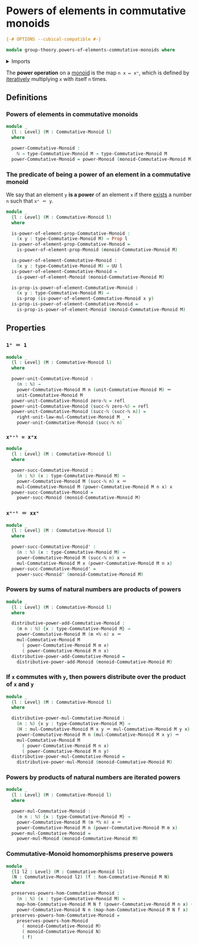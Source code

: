 # Powers of elements in commutative monoids

```agda
{-# OPTIONS --cubical-compatible #-}

module group-theory.powers-of-elements-commutative-monoids where
```

<details><summary>Imports</summary>

```agda
open import elementary-number-theory.addition-natural-numbers
open import elementary-number-theory.multiplication-natural-numbers
open import elementary-number-theory.natural-numbers

open import foundation.identity-types
open import foundation.propositions
open import foundation.universe-levels

open import group-theory.commutative-monoids
open import group-theory.homomorphisms-commutative-monoids
open import group-theory.powers-of-elements-monoids
```

</details>

The **power operation** on a [monoid](group-theory.monoids.md) is the map
`n x ↦ xⁿ`, which is defined by [iteratively](foundation.iterating-functions.md)
multiplying `x` with itself `n` times.

## Definitions

### Powers of elements in commutative monoids

```agda
module _
  {l : Level} (M : Commutative-Monoid l)
  where

  power-Commutative-Monoid :
    ℕ → type-Commutative-Monoid M → type-Commutative-Monoid M
  power-Commutative-Monoid = power-Monoid (monoid-Commutative-Monoid M)
```

### The predicate of being a power of an element in a commutative monoid

We say that an element `y` **is a power** of an element `x` if there
[exists](foundation.existential-quantification.md) a number `n` such that
`xⁿ ＝ y`.

```agda
module _
  {l : Level} (M : Commutative-Monoid l)
  where

  is-power-of-element-prop-Commutative-Monoid :
    (x y : type-Commutative-Monoid M) → Prop l
  is-power-of-element-prop-Commutative-Monoid =
    is-power-of-element-prop-Monoid (monoid-Commutative-Monoid M)

  is-power-of-element-Commutative-Monoid :
    (x y : type-Commutative-Monoid M) → UU l
  is-power-of-element-Commutative-Monoid =
    is-power-of-element-Monoid (monoid-Commutative-Monoid M)

  is-prop-is-power-of-element-Commutative-Monoid :
    (x y : type-Commutative-Monoid M) →
    is-prop (is-power-of-element-Commutative-Monoid x y)
  is-prop-is-power-of-element-Commutative-Monoid =
    is-prop-is-power-of-element-Monoid (monoid-Commutative-Monoid M)
```

## Properties

### `1ⁿ ＝ 1`

```agda
module _
  {l : Level} (M : Commutative-Monoid l)
  where

  power-unit-Commutative-Monoid :
    (n : ℕ) →
    power-Commutative-Monoid M n (unit-Commutative-Monoid M) ＝
    unit-Commutative-Monoid M
  power-unit-Commutative-Monoid zero-ℕ = refl
  power-unit-Commutative-Monoid (succ-ℕ zero-ℕ) = refl
  power-unit-Commutative-Monoid (succ-ℕ (succ-ℕ n)) =
    right-unit-law-mul-Commutative-Monoid M _ ∙
    power-unit-Commutative-Monoid (succ-ℕ n)
```

### `xⁿ⁺¹ = xⁿx`

```agda
module _
  {l : Level} (M : Commutative-Monoid l)
  where

  power-succ-Commutative-Monoid :
    (n : ℕ) (x : type-Commutative-Monoid M) →
    power-Commutative-Monoid M (succ-ℕ n) x ＝
    mul-Commutative-Monoid M (power-Commutative-Monoid M n x) x
  power-succ-Commutative-Monoid =
    power-succ-Monoid (monoid-Commutative-Monoid M)
```

### `xⁿ⁺¹ ＝ xxⁿ`

```agda
module _
  {l : Level} (M : Commutative-Monoid l)
  where

  power-succ-Commutative-Monoid' :
    (n : ℕ) (x : type-Commutative-Monoid M) →
    power-Commutative-Monoid M (succ-ℕ n) x ＝
    mul-Commutative-Monoid M x (power-Commutative-Monoid M n x)
  power-succ-Commutative-Monoid' =
    power-succ-Monoid' (monoid-Commutative-Monoid M)
```

### Powers by sums of natural numbers are products of powers

```agda
module _
  {l : Level} (M : Commutative-Monoid l)
  where

  distributive-power-add-Commutative-Monoid :
    (m n : ℕ) {x : type-Commutative-Monoid M} →
    power-Commutative-Monoid M (m +ℕ n) x ＝
    mul-Commutative-Monoid M
      ( power-Commutative-Monoid M m x)
      ( power-Commutative-Monoid M n x)
  distributive-power-add-Commutative-Monoid =
    distributive-power-add-Monoid (monoid-Commutative-Monoid M)
```

### If `x` commutes with `y`, then powers distribute over the product of `x` and `y`

```agda
module _
  {l : Level} (M : Commutative-Monoid l)
  where

  distributive-power-mul-Commutative-Monoid :
    (n : ℕ) {x y : type-Commutative-Monoid M} →
    (H : mul-Commutative-Monoid M x y ＝ mul-Commutative-Monoid M y x) →
    power-Commutative-Monoid M n (mul-Commutative-Monoid M x y) ＝
    mul-Commutative-Monoid M
      ( power-Commutative-Monoid M n x)
      ( power-Commutative-Monoid M n y)
  distributive-power-mul-Commutative-Monoid =
    distributive-power-mul-Monoid (monoid-Commutative-Monoid M)
```

### Powers by products of natural numbers are iterated powers

```agda
module _
  {l : Level} (M : Commutative-Monoid l)
  where

  power-mul-Commutative-Monoid :
    (m n : ℕ) {x : type-Commutative-Monoid M} →
    power-Commutative-Monoid M (m *ℕ n) x ＝
    power-Commutative-Monoid M n (power-Commutative-Monoid M m x)
  power-mul-Commutative-Monoid =
    power-mul-Monoid (monoid-Commutative-Monoid M)
```

### Commutative-Monoid homomorphisms preserve powers

```agda
module _
  {l1 l2 : Level} (M : Commutative-Monoid l1)
  (N : Commutative-Monoid l2) (f : hom-Commutative-Monoid M N)
  where

  preserves-powers-hom-Commutative-Monoid :
    (n : ℕ) (x : type-Commutative-Monoid M) →
    map-hom-Commutative-Monoid M N f (power-Commutative-Monoid M n x) ＝
    power-Commutative-Monoid N n (map-hom-Commutative-Monoid M N f x)
  preserves-powers-hom-Commutative-Monoid =
    preserves-powers-hom-Monoid
      ( monoid-Commutative-Monoid M)
      ( monoid-Commutative-Monoid N)
      ( f)
```
